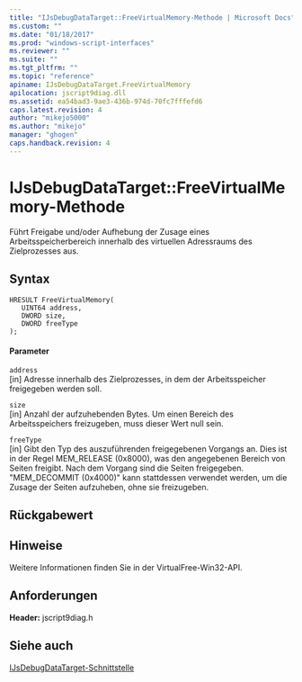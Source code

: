```yaml
---
title: "IJsDebugDataTarget::FreeVirtualMemory-Methode | Microsoft Docs"
ms.custom: ""
ms.date: "01/18/2017"
ms.prod: "windows-script-interfaces"
ms.reviewer: ""
ms.suite: ""
ms.tgt_pltfrm: ""
ms.topic: "reference"
apiname: IJsDebugDataTarget.FreeVirtualMemory
apilocation: jscript9diag.dll
ms.assetid: ea54bad3-9ae3-436b-974d-70fc7fffefd6
caps.latest.revision: 4
author: "mikejo5000"
ms.author: "mikejo"
manager: "ghogen"
caps.handback.revision: 4
---
```

# IJsDebugDataTarget::FreeVirtualMemory-Methode
Führt Freigabe und\/oder Aufhebung der Zusage eines Arbeitsspeicherbereich innerhalb des virtuellen Adressraums des Zielprozesses aus.  
  
## Syntax  
  
```  
HRESULT FreeVirtualMemory(  
   UINT64 address,  
   DWORD size,  
   DWORD freeType  
);  
```  
  
#### Parameter  
 `address`  
 \[in\] Adresse innerhalb des Zielprozesses, in dem der Arbeitsspeicher freigegeben werden soll.  
  
 `size`  
 \[in\] Anzahl der aufzuhebenden Bytes.  Um einen Bereich des Arbeitsspeichers freizugeben, muss dieser Wert null sein.  
  
 `freeType`  
 \[in\] Gibt den Typ des auszuführenden freigegebenen Vorgangs an.  Dies ist in der Regel MEM\_RELEASE \(0x8000\), was den angegebenen Bereich von Seiten freigibt.  Nach dem Vorgang sind die Seiten freigegeben.  "MEM\_DECOMMIT \(0x4000\)" kann stattdessen verwendet werden, um die Zusage der Seiten aufzuheben, ohne sie freizugeben.  
  
## Rückgabewert  
  
## Hinweise  
 Weitere Informationen finden Sie in der VirtualFree\-Win32\-API.  
  
## Anforderungen  
 **Header:**  jscript9diag.h  
  
## Siehe auch  
 [IJsDebugDataTarget\-Schnittstelle](../../winscript/reference/ijsdebugdatatarget-interface.md)